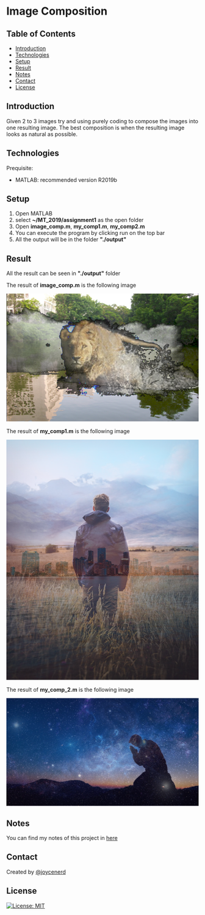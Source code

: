 Image Composition
==

## Table of Contents

- [Introduction](#introduction)
- [Technologies](#technologies)
- [Setup](#setup)
- [Result](#result)
- [Notes](#notes)
- [Contact](#contact)
- [License](#license)

## Introduction

Given 2 to 3 images try and using purely coding to compose the images into one resulting image. The best composition is when the resulting image looks as natural as possible.

## Technologies

Prequisite:

*  MATLAB: recommended version R2019b

## Setup

1. Open MATLAB
2. select **~/MT_2019/assignment1** as the open folder
3. Open **image_comp.m**, **my_comp1.m**, **my_comp2.m**
4. You can execute the program by clicking run on the top bar
5. All the output will be in the folder **"./output"**

## Result

All the result can be seen in **"./output"** folder

The result of **image_comp.m** is the following image

![sample](./img_for_report/sample.png)

The result of **my_comp1.m** is the following image

![my composition 1](./img_for_report/my_composition_1.png)

The result of **my_comp_2.m** is the following image

![my composition 2](./img_for_report/my_composition_2.png)

## Notes

You can find my notes of this project in [here](notes.md)

## Contact

Created by [@joycenerd](mailto:joycenerd@csie.io)

## License

[![License: MIT](https://img.shields.io/badge/License-MIT-yellow.svg)](https://opensource.org/licenses/MIT)

 
